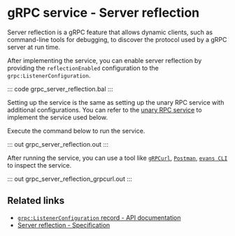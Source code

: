 # gRPC service - Server reflection

Server reflection is a gRPC feature that allows dynamic clients, such as command-line tools for debugging, to discover the protocol used by a gRPC server at run time.

After implementing the service, you can enable server reflection by providing the `reflectionEnabled` configuration to the `grpc:ListenerConfiguration`.
   
   ::: code grpc_server_reflection.bal :::

Setting up the service is the same as setting up the unary RPC service with additional configurations. You can refer to the [unary RPC service](/learn/by-example/grpc-service-unary/) to implement the service used below.

Execute the command below to run the service.

   ::: out grpc_server_reflection.out :::

After running the service, you can use a tool like [`gRPCurl`](https://github.com/fullstorydev/grpcurl), [`Postman`](https://www.postman.com/), [`evans CLI`](https://github.com/ktr0731/evans) to inspect the service.

   ::: out grpc_server_reflection_grpcurl.out :::

## Related links
- [`grpc:ListenerConfiguration` record - API documentation](https://lib.ballerina.io/ballerina/grpc/latest/records/ListenerConfiguration)
- [Server reflection - Specification](/spec/grpc/#7-grpc-server-reflection)
